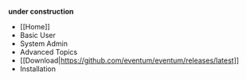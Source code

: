 __under construction__
* [[Home]]
* Basic User
* System Admin
* Advanced Topics
* [[Download|https://github.com/eventum/eventum/releases/latest]]
* Installation